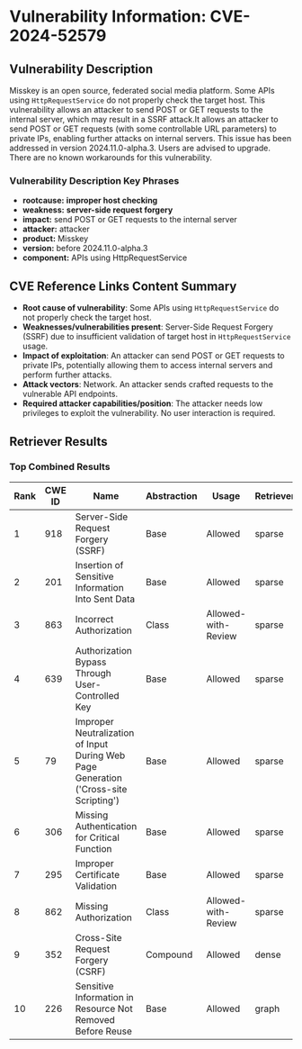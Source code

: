 # Vulnerability Information: CVE-2024-52579

## Vulnerability Description
Misskey is an open source, federated social media platform. Some APIs using `HttpRequestService` do not properly check the target host. This vulnerability allows an attacker to send POST or GET requests to the internal server, which may result in a SSRF attack.It allows an attacker to send POST or GET requests (with some controllable URL parameters) to private IPs, enabling further attacks on internal servers. This issue has been addressed in version 2024.11.0-alpha.3. Users are advised to upgrade. There are no known workarounds for this vulnerability.

### Vulnerability Description Key Phrases
- **rootcause:** **improper host checking**
- **weakness:** **server-side request forgery**
- **impact:** send POST or GET requests to the internal server
- **attacker:** attacker
- **product:** Misskey
- **version:** before 2024.11.0-alpha.3
- **component:** APIs using HttpRequestService

## CVE Reference Links Content Summary
- **Root cause of vulnerability**: Some APIs using `HttpRequestService` do not properly check the target host.
- **Weaknesses/vulnerabilities present**: Server-Side Request Forgery (SSRF) due to insufficient validation of target host in `HttpRequestService` usage.
- **Impact of exploitation**: An attacker can send POST or GET requests to private IPs, potentially allowing them to access internal servers and perform further attacks.
- **Attack vectors**: Network. An attacker sends crafted requests to the vulnerable API endpoints.
- **Required attacker capabilities/position**: The attacker needs low privileges to exploit the vulnerability. No user interaction is required.

## Retriever Results

### Top Combined Results

| Rank | CWE ID | Name | Abstraction | Usage  | Retrievers | Individual Scores |
|------|--------|------|-------------|-------|------------|-------------------|
| 1 | 918 | Server-Side Request Forgery (SSRF) | Base | Allowed | sparse | 0.513 |
| 2 | 201 | Insertion of Sensitive Information Into Sent Data | Base | Allowed | sparse | 0.507 |
| 3 | 863 | Incorrect Authorization | Class | Allowed-with-Review | sparse | 0.501 |
| 4 | 639 | Authorization Bypass Through User-Controlled Key | Base | Allowed | sparse | 0.483 |
| 5 | 79 | Improper Neutralization of Input During Web Page Generation ('Cross-site Scripting') | Base | Allowed | sparse | 0.481 |
| 6 | 306 | Missing Authentication for Critical Function | Base | Allowed | sparse | 0.481 |
| 7 | 295 | Improper Certificate Validation | Base | Allowed | sparse | 0.477 |
| 8 | 862 | Missing Authorization | Class | Allowed-with-Review | sparse | 0.469 |
| 9 | 352 | Cross-Site Request Forgery (CSRF) | Compound | Allowed | dense | 0.496 |
| 10 | 226 | Sensitive Information in Resource Not Removed Before Reuse | Base | Allowed | graph | 0.002 |


